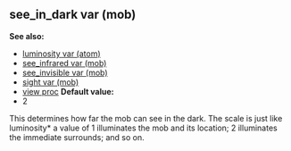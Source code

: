## see_in_dark var (mob)
**See also:**
*   [luminosity var (atom)](/ref/atom/var/luminosity.md) 
*   [see_infrared var (mob)](/ref/mob/var/see_infrared.md) 
*   [see_invisible var (mob)](/ref/mob/var/see_invisible.md) 
*   [sight var (mob)](/ref/mob/var/sight.md) 
*   [view proc](/ref/proc/view.md) <!-- -->
**Default value:**
*   2


This determines how far the mob can see in the dark. The scale
is just like luminosity* a value of 1 illuminates the mob and its
location; 2 illuminates the immediate surrounds; and so on.
